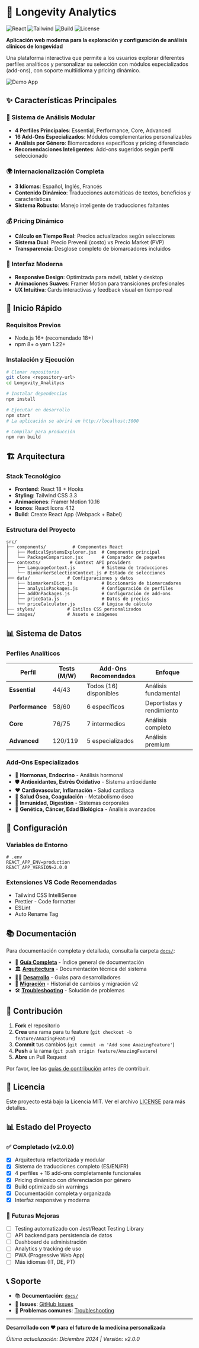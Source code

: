 # 🧬 Longevity Analytics

![React](https://img.shields.io/badge/React-18.2.0-blue)
![Tailwind](https://img.shields.io/badge/TailwindCSS-3.3.6-blue)
![Build](https://img.shields.io/badge/Build-Passing-green)
![License](https://img.shields.io/badge/License-MIT-green)

**Aplicación web moderna para la exploración y configuración de análisis clínicos de longevidad**

Una plataforma interactiva que permite a los usuarios explorar diferentes perfiles analíticos y personalizar su selección con módulos especializados (add-ons), con soporte multiidioma y pricing dinámico.

![Demo App](https://via.placeholder.com/800x400/1f2937/ffffff?text=Longevity+Analytics+Demo)

## ✨ Características Principales

### 🎯 **Sistema de Análisis Modular**
- **4 Perfiles Principales**: Essential, Performance, Core, Advanced
- **16 Add-Ons Especializados**: Módulos complementarios personalizables
- **Análisis por Género**: Biomarcadores específicos y pricing diferenciado
- **Recomendaciones Inteligentes**: Add-ons sugeridos según perfil seleccionado

### 🌍 **Internacionalización Completa**
- **3 Idiomas**: Español, Inglés, Francés
- **Contenido Dinámico**: Traducciones automáticas de textos, beneficios y características
- **Sistema Robusto**: Manejo inteligente de traducciones faltantes

### 💰 **Pricing Dinámico**
- **Cálculo en Tiempo Real**: Precios actualizados según selecciones
- **Sistema Dual**: Precio Prevenii (costo) vs Precio Market (PVP)
- **Transparencia**: Desglose completo de biomarcadores incluidos

### 🎨 **Interfaz Moderna**
- **Responsive Design**: Optimizada para móvil, tablet y desktop
- **Animaciones Suaves**: Framer Motion para transiciones profesionales
- **UX Intuitiva**: Cards interactivas y feedback visual en tiempo real

## 🚀 Inicio Rápido

### Requisitos Previos
- Node.js 16+ (recomendado 18+)
- npm 8+ o yarn 1.22+

### Instalación y Ejecución

   ```bash
# Clonar repositorio
git clone <repository-url>
cd Longevity_Analitycs

# Instalar dependencias
   npm install

# Ejecutar en desarrollo
   npm start
# La aplicación se abrirá en http://localhost:3000

# Compilar para producción
npm run build
```

## 🏗️ Arquitectura

### Stack Tecnológico
- **Frontend**: React 18 + Hooks
- **Styling**: Tailwind CSS 3.3
- **Animaciones**: Framer Motion 10.16
- **Iconos**: React Icons 4.12
- **Build**: Create React App (Webpack + Babel)

### Estructura del Proyecto
```
src/
├── components/          # Componentes React
│   ├── MedicalSystemsExplorer.jsx  # Componente principal
│   └── PackageComparison.jsx       # Comparador de paquetes
├── contexts/           # Context API providers
│   ├── LanguageContext.js          # Sistema de traducciones
│   └── BiomarkerSelectionContext.js # Estado de selecciones
├── data/              # Configuraciones y datos
│   ├── biomarkersDict.js           # Diccionario de biomarcadores
│   ├── analysisPackages.js         # Configuración de perfiles
│   ├── addOnPackages.js            # Configuración de add-ons
│   ├── priceData.js                # Datos de precios
│   └── priceCalculator.js          # Lógica de cálculo
├── styles/            # Estilos CSS personalizados
└── images/            # Assets e imágenes
```

## 📊 Sistema de Datos

### Perfiles Analíticos
| Perfil | Tests (M/W) | Add-Ons Recomendados | Enfoque |
|--------|-------------|----------------------|---------|
| **Essential** | 44/43 | Todos (16) disponibles | Análisis fundamental |
| **Performance** | 58/60 | 6 específicos | Deportistas y rendimiento |
| **Core** | 76/75 | 7 intermedios | Análisis completo |
| **Advanced** | 120/119 | 5 especializados | Análisis premium |

### Add-Ons Especializados
- 🧬 **Hormonas, Endocrino** - Análisis hormonal
- 🛡️ **Antioxidantes, Estrés Oxidativo** - Sistema antioxidante
- ❤️ **Cardiovascular, Inflamación** - Salud cardíaca
- 🦴 **Salud Ósea, Coagulación** - Metabolismo óseo
- 🧠 **Inmunidad, Digestión** - Sistemas corporales
- 🧪 **Genética, Cáncer, Edad Biológica** - Análisis avanzados

## 🔧 Configuración

### Variables de Entorno
```env
# .env
REACT_APP_ENV=production
REACT_APP_VERSION=2.0.0
```

### Extensiones VS Code Recomendadas
- Tailwind CSS IntelliSense
- Prettier - Code formatter
- ESLint
- Auto Rename Tag

## 📚 Documentación

Para documentación completa y detallada, consulta la carpeta [`docs/`](./docs/):

- 📖 **[Guía Completa](./docs/README.md)** - Índice general de documentación
- 🏛️ **[Arquitectura](./docs/architecture/)** - Documentación técnica del sistema
- 👩‍💻 **[Desarrollo](./docs/development/)** - Guías para desarrolladores
- 🔄 **[Migración](./docs/migration/)** - Historial de cambios y migración v2
- 🛠️ **[Troubleshooting](./docs/troubleshooting/)** - Solución de problemas

## 🤝 Contribución

1. **Fork** el repositorio
2. **Crea** una rama para tu feature (`git checkout -b feature/AmazingFeature`)
3. **Commit** tus cambios (`git commit -m 'Add some AmazingFeature'`)
4. **Push** a la rama (`git push origin feature/AmazingFeature`)
5. **Abre** un Pull Request

Por favor, lee las [guías de contribución](./docs/development/coding-standards.md) antes de contribuir.

## 📄 Licencia

Este proyecto está bajo la Licencia MIT. Ver el archivo [LICENSE](LICENSE) para más detalles.

## 📊 Estado del Proyecto

### ✅ Completado (v2.0.0)
- [x] Arquitectura refactorizada y modular
- [x] Sistema de traducciones completo (ES/EN/FR)
- [x] 4 perfiles + 16 add-ons completamente funcionales
- [x] Pricing dinámico con diferenciación por género
- [x] Build optimizado sin warnings
- [x] Documentación completa y organizada
- [x] Interfaz responsive y moderna

### 🔮 Futuras Mejoras
- [ ] Testing automatizado con Jest/React Testing Library
- [ ] API backend para persistencia de datos
- [ ] Dashboard de administración
- [ ] Analytics y tracking de uso
- [ ] PWA (Progressive Web App)
- [ ] Más idiomas (IT, DE, PT)

## 📞 Soporte

- 📚 **Documentación**: [`docs/`](./docs/)
- 🐛 **Issues**: [GitHub Issues](../../issues)
- 🔧 **Problemas comunes**: [Troubleshooting](./docs/troubleshooting/)

---

**Desarrollado con ❤️ para el futuro de la medicina personalizada**

*Última actualización: Diciembre 2024 | Versión: v2.0.0* 